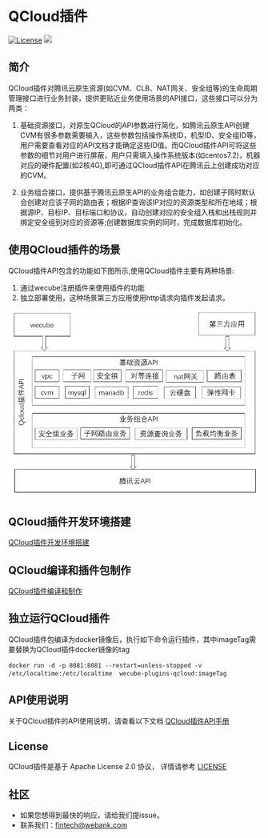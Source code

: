 # QCloud插件
[![License](https://img.shields.io/badge/License-Apache%202.0-blue.svg)](https://opensource.org/licenses/Apache-2.0)
![](https://img.shields.io/badge/language-golang-orang.svg)


## 简介

QCloud插件对腾讯云原生资源(如CVM、CLB、NAT网关、安全组等)的生命周期管理接口进行业务封装，提供更贴近业务使用场景的API接口，这些接口可以分为两类：
1. 基础资源接口，对原生QCloud的API参数进行简化，如腾讯云原生API创建CVM有很多参数需要输入，这些参数包括操作系统ID，机型ID、安全组ID等，用户需要查看对应的API文档才能确定这些ID值。而QCloud插件API可将这些参数的细节对用户进行屏蔽，用户只需填入操作系统版本(如centos7.2)，机器对应的硬件配置(如2核4G),即可通过QCloud插件API在腾讯云上创建成功对应的CVM。

2. 业务组合接口，提供基于腾讯云原生API的业务组合能力，如创建子网时默认会创建对应该子网的路由表；根据IP查询该IP对应的资源类型和所在地域；根据源IP、目标IP、目标端口和协议，自动创建对应的安全组入栈和出栈规则并绑定安全组到对应的资源等;创建数据库实例的同时，完成数据库初始化。

## 使用QCloud插件的场景
QCloud插件API包含的功能如下图所示,使用QCloud插件主要有两种场景:
1. 通过wecube注册插件来使用插件的功能
2. 独立部署使用，这种场景第三方应用使用http请求向插件发起请求。

<img src="./docs/compile/images/plugin_function.png" />

## QCloud插件开发环境搭建
[QCloud插件开发环境搭建](docs/compile/wecube-plugins-qcloud_build_dev_env.md)

## QCloud编译和插件包制作
[QCloud插件编译和制作](docs/compile/wecube-plugins-qcloud_compile_guide.md)


## 独立运行QCloud插件
QCloud插件包编译为docker镜像后，执行如下命令运行插件，其中imageTag需要替换为QCloud插件docker镜像的tag

```
docker run -d -p 8081:8081 --restart=unless-stopped -v /etc/localtime:/etc/localtime  wecube-plugins-qcloud:imageTag
```

## API使用说明
关于QCloud插件的API使用说明，请查看以下文档
[QCloud插件API手册](docs/api/wecube_plugins_qcloud_api_guide.md)

## License
QCloud插件是基于 Apache License 2.0 协议， 详情请参考
[LICENSE](LICENSE)

## 社区
- 如果您想得到最快的响应，请给我们提issue。
- 联系我们：fintech@webank.com